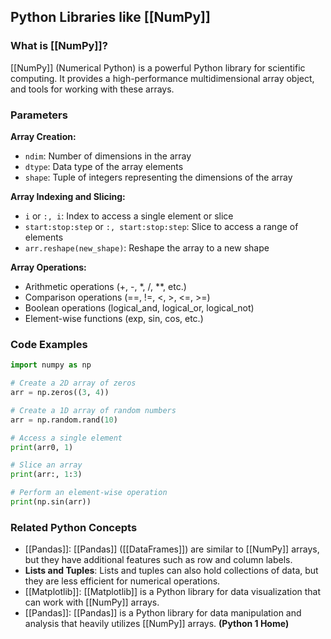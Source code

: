 ## Python Libraries like [[NumPy]]

### What is [[NumPy]]?

[[NumPy]] (Numerical Python) is a powerful Python library for scientific computing. It provides a high-performance multidimensional array object, and tools for working with these arrays.

### Parameters

**Array Creation:**

* `ndim`: Number of dimensions in the array
* `dtype`: Data type of the array elements
* `shape`: Tuple of integers representing the dimensions of the array

**Array Indexing and Slicing:**

* `i` or `:, i`: Index to access a single element or slice
* `start:stop:step` or `:, start:stop:step`: Slice to access a range of elements
* `arr.reshape(new_shape)`: Reshape the array to a new shape

**Array Operations:**

* Arithmetic operations (+, -, *, /, **, etc.)
* Comparison operations (==, !=, <, >, <=, >=)
* Boolean operations (logical_and, logical_or, logical_not)
* Element-wise functions (exp, sin, cos, etc.)

### Code Examples

```python
import numpy as np

# Create a 2D array of zeros
arr = np.zeros((3, 4))

# Create a 1D array of random numbers
arr = np.random.rand(10)

# Access a single element
print(arr0, 1)

# Slice an array
print(arr:, 1:3)

# Perform an element-wise operation
print(np.sin(arr))
```

### Related Python Concepts

* [[Pandas]]: [[Pandas]] ([[DataFrames]]) are similar to [[NumPy]] arrays, but they have additional features such as row and column labels.
* **Lists and Tuples**: Lists and tuples can also hold collections of data, but they are less efficient for numerical operations.
* [[Matplotlib]]: [[Matplotlib]] is a Python library for data visualization that can work with [[NumPy]] arrays.
* [[Pandas]]: [[Pandas]] is a Python library for data manipulation and analysis that heavily utilizes [[NumPy]] arrays.
**(Python 1 Home)**